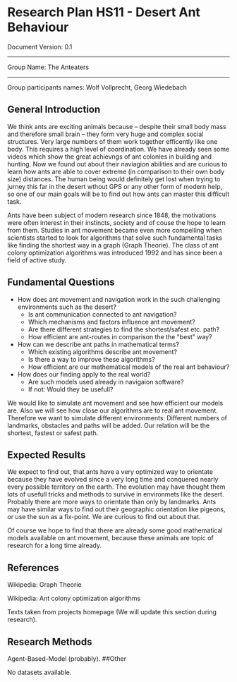 # Research Plan HS11 - Desert Ant Behaviour
Document Version: 0.1
***
Group Name: The Anteaters
***
Group participants names: Wolf Vollprecht, Georg Wiedebach
## General Introduction

We think ants are exciting animals because – despite their small body mass and therefore small brain – they form very huge and complex social structures. Very large numbers of them work together efficently like one body. This requires a high level of coordination. We have already seen some videos which show the great achievngs of ant colonies in building and hunting. Now we found out about their naviagion abilities and are curious to learn how ants are able to cover extreme (in comparison to their own body size) distances. The human being would definitely get lost when trying to jurney this far in the desert wthout GPS or any other form of modern help, so one of our main goals will be to find out how ants can master this difficult task.

Ants have been subject of modern research since 1848, the motivations were often interest in their instincts, society and of couse the hope to learn from them. Studies in ant movement became even more compelling when scientists started to look for algorithms that solve such fundamental tasks like finding the shortest way in a graph (Graph Theorie). The class of ant colony optimization algorithms was introduced 1992 and has since been a field of active study.
## Fundamental Questions

- How does ant movement and navigation work in the such challenging environments such as the desert?
  - Is ant communication connected to ant navigation?
  - Which mechanisms and factors influence ant movement?
  - Are there different strategies to find the shortest/safest etc. path?
  - How efficient are ant-routes in comparison the the "best" way?
- How can we describe ant paths in mathematical terms?
  - Which existing algorithms describe ant movement?
  - Is there a way to improve these algorithms?
  - How efficient are our mathematical models of the real ant behaviour?
- How does our finding apply to the real world?
  - Are such models used already in navigaion software?
  - If not: Would they be usefull?

We would like to simulate ant movement and see how efficient our models are. Also we will see how close our algorithms are to real ant movement. Therefore we want to simulate different environments: Different numbers of landmarks, obstacles and paths will be added. Our relation will be the shortest, fastest or safest path.
## Expected Results

We expect to find out, that ants have a very optimized way to orientate because they have evolved since a very long time and conquered nearly every possible territory on the earth. The evolution may have thought them lots of usefull tricks and methods to survive in environmets like the desert. Probably there are more ways to orientate than only by landmarks. Ants may have similar ways to find out their geographic orientation like pigeons, or use the sun as a fix-point. We are curious to find out about that. 

Of course we hope to find that there are already some good mathematical models available on ant movement, because these animals are topic of research for a long time already.
## References 

Wikipedia: Graph Theorie

Wikipedia: Ant colony optimization algorithms

Texts taken from projects homepage (We will update this section during research).
## Research Methods

Agent-Based-Model (probably).
##Other

No datasets available.
